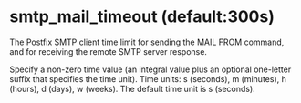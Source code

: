 # smtp_mail_timeout (default:300s) 


The Postfix SMTP client time limit for sending the MAIL FROM command,
and for receiving the remote SMTP server response.


 Specify a non-zero time value (an integral value plus an optional
one-letter suffix that specifies the time unit).  Time units: s
(seconds), m (minutes), h (hours), d (days), w (weeks).
The default time unit is s (seconds).  


